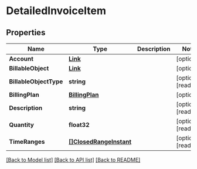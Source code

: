 # DetailedInvoiceItem

## Properties

Name | Type | Description | Notes
------------ | ------------- | ------------- | -------------
**Account** | [**Link**](Link.md) |  | [optional] 
**BillableObject** | [**Link**](Link.md) |  | [optional] 
**BillableObjectType** | **string** |  | [optional] [readonly] 
**BillingPlan** | [**BillingPlan**](BillingPlan.md) |  | [optional] 
**Description** | **string** |  | [optional] [readonly] 
**Quantity** | **float32** |  | [optional] [readonly] 
**TimeRanges** | [**[]ClosedRangeInstant**](ClosedRangeInstant.md) |  | [optional] [readonly] 

[[Back to Model list]](../README.md#documentation-for-models) [[Back to API list]](../README.md#documentation-for-api-endpoints) [[Back to README]](../README.md)


